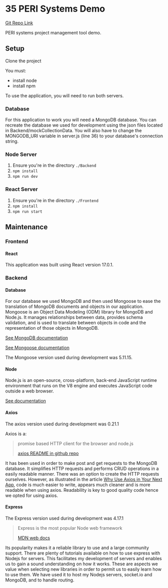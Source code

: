 # 35 PERI Systems Demo
[Git Repo Link](https://git.cardiff.ac.uk/c1843439/35-peri-systems-demo)

PERI systems project management tool demo.

## Setup
Clone the project

You must:
- install node
- install npm 

To use the application, you will need to run both servers.

### Database
For this application to work you will need a MongoDB database. You can recreate the database we used for development using the json files located in Backend/mockCollectionData. You will also have to change the MONGODB_URI variable in server.js (line 36) to your database's connection string. 

### Node Server
1. Ensure you're in the directory `./Backend`
2. `npm install`
3. `npm run dev`

### React Server
1. Ensure you're in the directory `./Frontend`
2. `npm install`
3. `npm run start`


## Maintenance

### Frontend

#### React
This application was built using React version 17.0.1. 

### Backend

#### Database

For our database we used MongoDB and then used Mongoose to ease the translation of MongoDB documents and objects in our application. Mongoose is an Object Data Modeling (ODM) library for MongoDB and Node.js. It manages relationships between data, provides schema validation, and is used to translate between objects in code and the representation of those objects in MongoDB.

[See MongoDB documentation](https://docs.mongodb.com/)

[See Mongoose documentation](https://www.npmjs.com/package/mongoose/v/5.11.15)

The Mongoose version used during development was 5.11.15.

#### Node

Node.js is an open-source, cross-platform, back-end JavaScript runtime environment that runs on the V8 engine and executes JavaScript code outside a web browser. 

[See documentation](https://nodejs.org/en/docs/)

#### Axios

The axios version used during development was 0.21.1

Axios is a:
> promise based HTTP client for the browser and node.js
>
>[axios README in github repo](https://github.com/axios/axios/blob/master/README.md)

It has been used in order to make post and get requests to the MongoDB database. It simplifies HTTP requests and performs CRUD 
operations in a easily readable manner. There was an option to create the HTTP requests ourselves. However, as illustrated 
in the article [Why Use Axios in Your Next App](https://medium.com/@janelle.wg/why-use-axios-in-your-next-app-c44ad3508e93),
code is much easier to write, appears much cleaner and is more readable when using axios. Readability is key to good 
quality code hence we opted for using axios.

#### Express

The Express version used during development was 4.17.1

> Express is the most popular Node web framework
>
>[MDN web docs](https://developer.mozilla.org/en-US/docs/Learn/Server-side/Express_Nodejs/Introduction#:~:text=Express%20is%20the%20most%20popular,different%20URL%20paths%20(routes).)

Its popularity makes it a reliable library to use and a large community support. There are plenty of tutorials available
on how to use express with Nodejs for servers. This facilitates my development of servers and enables us to gain a sound
understanding on how it works. These are aspects we value when selecting new libraries in order to permit us to easily 
learn how to use them. We have used it to host my Nodejs servers, socket.io and MongoDB, and to handle routing.
